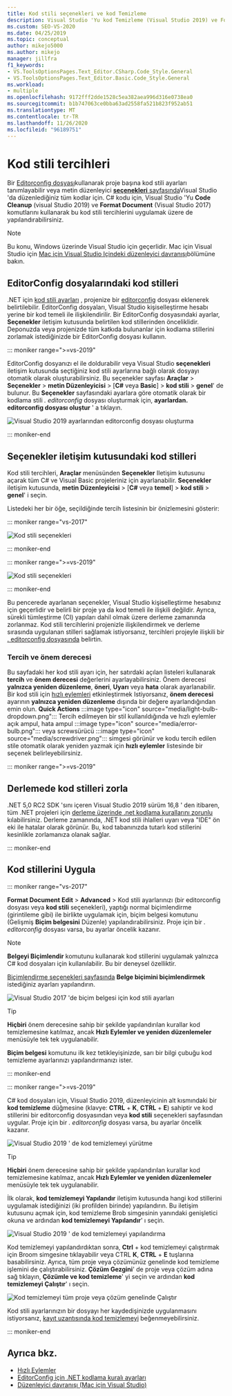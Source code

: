 ```yaml
---
title: Kod stili seçenekleri ve kod Temizleme
description: Visual Studio 'Yu kod Temizleme (Visual Studio 2019) ve Format Document (Visual Studio 2017) komutlarını kullanarak kod stili tercihleri uygulamak üzere nasıl yapılandıracağınızı öğrenin.
ms.custom: SEO-VS-2020
ms.date: 04/25/2019
ms.topic: conceptual
author: mikejo5000
ms.author: mikejo
manager: jillfra
f1_keywords:
- VS.ToolsOptionsPages.Text_Editor.CSharp.Code_Style.General
- VS.ToolsOptionsPages.Text_Editor.Basic.Code_Style.General
ms.workload:
- multiple
ms.openlocfilehash: 9172fff2dde1528c5ea382aea996d316e0738ea0
ms.sourcegitcommit: b1b747063ce0bba63ad2558fa521b823f952ab51
ms.translationtype: MT
ms.contentlocale: tr-TR
ms.lasthandoff: 11/26/2020
ms.locfileid: "96189751"
---
```

# <a name="code-style-preferences"></a>Kod stili tercihleri

Bir [Editorconfig dosyası](#code-styles-in-editorconfig-files)kullanarak proje başına kod stili ayarları tanımlayabilir veya metin düzenleyici [ **seçenekleri** sayfasında](#code-styles-in-the-options-dialog-box)Visual Studio 'da düzenlediğiniz tüm kodlar için. C# kodu için, Visual Studio 'Yu **Code Cleanup** (visual Studio 2019) ve **Format Document** (Visual Studio 2017) komutlarını kullanarak bu kod stili tercihlerini uygulamak üzere de yapılandırabilirsiniz.

> [!NOTE]
> Bu konu, Windows üzerinde Visual Studio için geçerlidir. Mac için Visual Studio için [Mac için Visual Studio Içindeki düzenleyici davranışı](/visualstudio/mac/editor-behavior)bölümüne bakın.

## <a name="code-styles-in-editorconfig-files"></a>EditorConfig dosyalarındaki kod stilleri

.NET için [kod stili ayarları](/dotnet/fundamentals/code-analysis/code-style-rule-options) , projenize bir [editorconfig](create-portable-custom-editor-options.md) dosyası eklenerek belirtilebilir. EditorConfig dosyaları, Visual Studio kişiselleştirme hesabı yerine bir kod temeli ile ilişkilendirilir. Bir EditorConfig dosyasındaki ayarlar, **Seçenekler** iletişim kutusunda belirtilen kod stillerinden önceliklidir. Deponuzda veya projenizde tüm katkıda bulunanlar için kodlama stillerini zorlamak istediğinizde bir EditorConfig dosyası kullanın.

::: moniker range=">=vs-2019"

EditorConfig dosyanızı el ile doldurabilir veya Visual Studio **seçenekleri** iletişim kutusunda seçtiğiniz kod stili ayarlarına bağlı olarak dosyayı otomatik olarak oluşturabilirsiniz. Bu seçenekler sayfası **Araçlar**  >  **Seçenekler**  >  **metin Düzenleyicisi** > [**C#** veya **Basic**] > **kod stili**  >  **genel**' de bulunur. Bu **Seçenekler** sayfasındaki ayarlara göre otomatik olarak bir kodlama stili *. editorconfig* dosyası oluşturmak için, **ayarlardan. editorconfig dosyası oluştur** ' a tıklayın.

![Visual Studio 2019 ayarlarından editorconfig dosyası oluşturma](media/vs-2019/generate-editorconfig-file-small.png)

::: moniker-end

## <a name="code-styles-in-the-options-dialog-box"></a>Seçenekler iletişim kutusundaki kod stilleri

Kod stili tercihleri, **Araçlar** menüsünden **Seçenekler** Iletişim kutusunu açarak tüm C# ve Visual Basic projeleriniz için ayarlanabilir. **Seçenekler** iletişim kutusunda, **metin Düzenleyicisi** > [**C#** veya **temel**] > **kod stili**  >  **genel**' i seçin.

Listedeki her bir öğe, seçildiğinde tercih listesinin bir önizlemesini gösterir:

::: moniker range="vs-2017"

![Kod stili seçenekleri](media/code-style-quick-actions-dialog.png)

::: moniker-end

::: moniker range=">=vs-2019"

![Kod stili seçenekleri](media/vs-2019/code-style-quick-actions-dialog.png)

::: moniker-end

Bu pencerede ayarlanan seçenekler, Visual Studio kişiselleştirme hesabınız için geçerlidir ve belirli bir proje ya da kod temeli ile ilişkili değildir. Ayrıca, sürekli tümleştirme (CI) yapıları dahil olmak üzere derleme zamanında zorlanmaz. Kod stili tercihlerini projenizle ilişkilendirmek ve derleme sırasında uygulanan stilleri sağlamak istiyorsanız, tercihleri projeyle ilişkili bir [. editorconfig dosyasında](#code-styles-in-editorconfig-files) belirtin.

### <a name="preference-and-severity"></a>Tercih ve önem derecesi

Bu sayfadaki her kod stili ayarı için, her satırdaki açılan listeleri kullanarak **tercih** ve **önem derecesi** değerlerini ayarlayabilirsiniz. Önem derecesi **yalnızca yeniden düzenleme**, **öneri**, **Uyarı** veya **hata** olarak ayarlanabilir. Bir kod stili için [hızlı eylemleri](../ide/quick-actions.md) etkinleştirmek Istiyorsanız, **önem derecesi** ayarının **yalnızca yeniden düzenleme** dışında bir değere ayarlandığından emin olun. **Quick Actions** :::image type="icon" source="media/light-bulb-dropdown.png"::: Tercih edilmeyen bir stil kullanıldığında ve hızlı eylemler açık ampul, hata ampul :::image type="icon" source="media/error-bulb.png"::: veya screwsürücü :::image type="icon" source="media/screwdriver.png"::: simgesi görünür ve kodu tercih edilen stile otomatik olarak yeniden yazmak için **hızlı eylemler** listesinde bir seçenek belirleyebilirsiniz.

::: moniker range=">=vs-2019"

## <a name="enforce-code-styles-on-build"></a>Derlemede kod stilleri zorla

.NET 5,0 RC2 SDK 'sını içeren Visual Studio 2019 sürüm 16,8 ' den itibaren, tüm .NET projeleri için [derleme üzerinde .net kodlama kurallarını zorunlu](/dotnet/fundamentals/productivity/code-analysis#code-style-analysis) kılabilirsiniz. Derleme zamanında, .NET kod stili ihlalleri uyarı veya "IDE" ön eki ile hatalar olarak görünür. Bu, kod tabanınızda tutarlı kod stillerini kesinlikle zorlamanıza olanak sağlar.

::: moniker-end

## <a name="apply-code-styles"></a>Kod stillerini Uygula

::: moniker range="vs-2017"

**Format Document** **Edit**  >  **Advanced**  >  Kod stili ayarlarınızı (bir editorconfig dosyası veya **kod stili** seçenekleri), yaptığı normal biçimlendirme (girintileme gibi) ile birlikte uygulamak için, biçim belgesi komutunu (Gelişmiş **Biçim belgesini** Düzenle) yapılandırabilirsiniz. Proje için bir *. editorconfig* dosyası varsa, bu ayarlar öncelik kazanır.

> [!NOTE]
> **Belgeyi Biçimlendir** komutunu kullanarak kod stillerini uygulamak yalnızca C# kod dosyaları için kullanılabilir. Bu bir deneysel özelliktir.

[Biçimlendirme seçenekleri sayfasında](reference/options-text-editor-csharp-formatting.md#format-document-settings) **Belge biçimini biçimlendirmek** istediğiniz ayarları yapılandırın.

![Visual Studio 2017 'de biçim belgesi için kod stili ayarları](media/format-document-settings-experiment.png)

> [!TIP]
> **Hiçbiri** önem derecesine sahip bir şekilde yapılandırılan kurallar kod temizlemesine katılmaz, ancak **Hızlı Eylemler ve yeniden düzenlemeler** menüsüyle tek tek uygulanabilir.

**Biçim belgesi** komutunu ilk kez tetikleyişinizde, sarı bir bilgi çubuğu kod temizleme ayarlarınızı yapılandırmanızı ister.

::: moniker-end

::: moniker range=">=vs-2019"

C# kod dosyaları için, Visual Studio 2019, düzenleyicinin alt kısmındaki bir **kod temizleme** düğmesine (klavye: **CTRL** + **K**, **CTRL** + **E**) sahiptir ve kod stillerini bir editorconfig dosyasından veya **kod stili** seçenekleri sayfasından uygular. Proje için bir *. editorconfig* dosyası varsa, bu ayarlar öncelik kazanır.

![Visual Studio 2019 ' de kod temizlemeyi yürütme](media/execute-code-cleanup.png)

> [!TIP]
> **Hiçbiri** önem derecesine sahip bir şekilde yapılandırılan kurallar kod temizlemesine katılmaz, ancak **Hızlı Eylemler ve yeniden düzenlemeler** menüsüyle tek tek uygulanabilir.

İlk olarak, **kod temizlemeyi Yapılandır** iletişim kutusunda hangi kod stillerini uygulamak istediğinizi (iki profilden birinde) yapılandırın. Bu iletişim kutusunu açmak için, kod temizleme Brob simgesinin yanındaki genişletici okuna ve ardından **kod temizlemeyi Yapılandır**' ı seçin.

![Visual Studio 2019 ' de kod temizlemeyi yapılandırma](media/configure-code-cleanup.png)

Kod temizlemeyi yapılandırdıktan sonra, **Ctrl** + kod temizlemeyi çalıştırmak için Broom simgesine tıklayabilir veya CTRL **K**, **CTRL** + **E** tuşlarına basabilirsiniz. Ayrıca, tüm proje veya çözümünüz genelinde kod temizleme işlemini de çalıştırabilirsiniz. **Çözüm Gezgini**' de proje veya çözüm adına sağ tıklayın, **Çözümle ve kod temizleme**' yi seçin ve ardından **kod temizlemeyi Çalıştır**' ı seçin.

![Kod temizlemeyi tüm proje veya çözüm genelinde Çalıştır](media/run-code-cleanup-project-solution.png)

Kod stili ayarlarınızın bir dosyayı her kaydedişinizde uygulanmasını istiyorsanız, [kayıt uzantısında kod temizlemeyi](https://marketplace.visualstudio.com/items?itemName=MadsKristensen.CodeCleanupOnSave) beğenmeyebilirsiniz.

::: moniker-end

## <a name="see-also"></a>Ayrıca bkz.

- [Hızlı Eylemler](../ide/quick-actions.md)
- [EditorConfig için .NET kodlama kuralı ayarları](/dotnet/fundamentals/code-analysis/code-style-rule-options)
- [Düzenleyici davranışı (Mac için Visual Studio)](/visualstudio/mac/editor-behavior)
